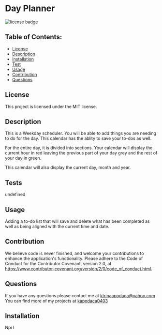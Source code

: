 # Day Planner

![license badge](https://img.shields.io/badge/License-MIT-lightgrey.svg)

## Table of Contents:

- [License](#license)
- [Description](#description)
- [Installation](#installation)
- [Test](#test)
- [Usage](#usage)
- [Contribution](#contribution)
- [Questions](#questions)

## License

This project is licensed under the MIT license.

## Description

This is a Weekday scheduler. You will be able to add things you are needing to do for the day. This calendar has the ablity to save your to-dos as well.

For the entire day, it is divided into sections. Your calendar will display the current hour in red leaving the previous part of your day grey and the rest of your day in green.

This calendar will also display the current day, month and year.

## Tests

undefined

## Usage

Adding a to-do list that will save and delete what has been completed as well as being aligned with the current time and date.

## Contribution

We believe code is never finished, and welcome your contributions to enhance the application's functionality. Please adhere to the Code of Conduct for the Contributor Covenant, version 2.0, at https://www.contributor-covenant.org/version/2/0/code_of_conduct.html.

## Questions

If you have any questions please contact me at ktrinaapodaca@yahoo.com You can find more of my projects at [kapodaca0403](https://github.com/kapodaca0403)

## Installation

Npi I
